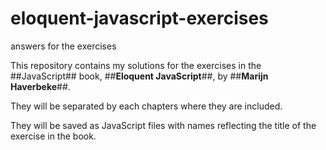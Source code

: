 # eloquent-javascript-exercises
answers for the exercises

This repository contains my solutions for the exercises in the ##JavaScript## book, ##__Eloquent JavaScript__##, by ##__Marijn Haverbeke__##.

They will be separated by each chapters where they are included.

They will be saved as JavaScript files with names reflecting the title of the exercise in the book.
